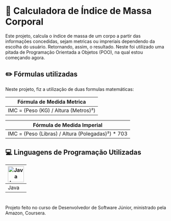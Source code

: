 # 🧮 Calculadora de Índice de Massa Corporal

Este projeto, calcula o índice de massa de um corpo a partir das informações concedidas, sejam metricas ou impreriais dependendo da escolha do usuário. Retornando, assim, o resultado.
Neste foi utilizado uma pitada de Programação Orientada a Objetos (POO), na qual estou começando agora.

## ✏️ Fórmulas utilizadas

Neste projeto, fiz a utilização de duas formulas matemáticas:

| Fórmula de Medida Metrica |
|---------------------------|
| IMC = (Peso (KG) / Altura (Metros)²) |

| Fórmula de Medida Imperial |
|----------------------------|
| IMC = (Peso (Libras) / Altura (Polegadas)²) * 703 |

## 💻 Linguagens de Programação Utilizadas

| <img src="https://img.icons8.com/?size=100&id=13679&format=png&color=000000" alt="Java Logo" width=50> |
|----------------------------|
| Java |


#

Projeto feito no curso de Desenvolvedor de Software Júnior, ministrado pela Amazon, Coursera.

